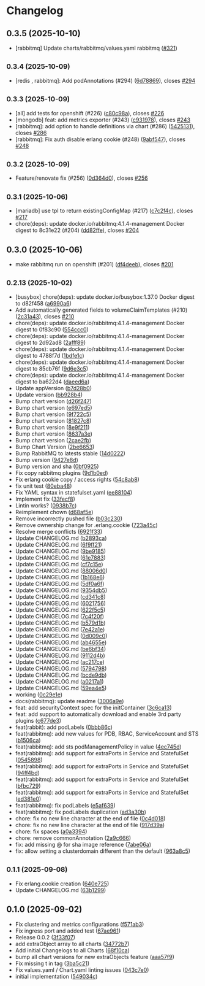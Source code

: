 # Changelog

## 0.3.5 (2025-10-10)

* [rabbitmq] Update charts/rabbitmq/values.yaml rabbitmq ([#321](https://github.com/CloudPirates-io/helm-charts/pull/321))

## <small>0.3.4 (2025-10-09)</small>

* [redis , rabbitmq]: Add podAnnotations (#294) ([6d78869](https://github.com/CloudPirates-io/helm-charts/commit/6d78869)), closes [#294](https://github.com/CloudPirates-io/helm-charts/issues/294)

## <small>0.3.3 (2025-10-09)</small>

* [all] add tests for openshift (#226) ([c80c98a](https://github.com/CloudPirates-io/helm-charts/commit/c80c98a)), closes [#226](https://github.com/CloudPirates-io/helm-charts/issues/226)
* [mongodb] feat: add metrics exporter (#243) ([c931978](https://github.com/CloudPirates-io/helm-charts/commit/c931978)), closes [#243](https://github.com/CloudPirates-io/helm-charts/issues/243)
* [rabbitmq]: add option to handle definitions via chart (#286) ([5425131](https://github.com/CloudPirates-io/helm-charts/commit/5425131)), closes [#286](https://github.com/CloudPirates-io/helm-charts/issues/286)
* [rabbitmq]: Fix auth disable erlang cookie (#248) ([9abf547](https://github.com/CloudPirates-io/helm-charts/commit/9abf547)), closes [#248](https://github.com/CloudPirates-io/helm-charts/issues/248)

## <small>0.3.2 (2025-10-09)</small>

* Feature/renovate fix (#256) ([0d364d0](https://github.com/CloudPirates-io/helm-charts/commit/0d364d0)), closes [#256](https://github.com/CloudPirates-io/helm-charts/issues/256)

## <small>0.3.1 (2025-10-06)</small>

* [mariadb] use tpl to return existingConfigMap (#217) ([c7c2f4c](https://github.com/CloudPirates-io/helm-charts/commit/c7c2f4c)), closes [#217](https://github.com/CloudPirates-io/helm-charts/issues/217)
* chore(deps): update docker.io/rabbitmq:4.1.4-management Docker digest to 8c31e22 (#204) ([dd82ffe](https://github.com/CloudPirates-io/helm-charts/commit/dd82ffe)), closes [#204](https://github.com/CloudPirates-io/helm-charts/issues/204)

## 0.3.0 (2025-10-06)

* make rabbitmq run on openshift (#201) ([df4deeb](https://github.com/CloudPirates-io/helm-charts/commit/df4deeb)), closes [#201](https://github.com/CloudPirates-io/helm-charts/issues/201)

## <small>0.2.13 (2025-10-02)</small>

* [busybox] chore(deps): update docker.io/busybox:1.37.0 Docker digest to d82f458 ([a6990a6](https://github.com/CloudPirates-io/helm-charts/commit/a6990a6))
* Add automatically generated fields to volumeClaimTemplates (#210) ([2c31a43](https://github.com/CloudPirates-io/helm-charts/commit/2c31a43)), closes [#210](https://github.com/CloudPirates-io/helm-charts/issues/210)
* chore(deps): update docker.io/rabbitmq:4.1.4-management Docker digest to 0f83c90 ([554ccc0](https://github.com/CloudPirates-io/helm-charts/commit/554ccc0))
* chore(deps): update docker.io/rabbitmq:4.1.4-management Docker digest to 2d92ad8 ([2afff89](https://github.com/CloudPirates-io/helm-charts/commit/2afff89))
* chore(deps): update docker.io/rabbitmq:4.1.4-management Docker digest to 4788f7d ([1bdfe1c](https://github.com/CloudPirates-io/helm-charts/commit/1bdfe1c))
* chore(deps): update docker.io/rabbitmq:4.1.4-management Docker digest to 85cb76f ([9d6e3c5](https://github.com/CloudPirates-io/helm-charts/commit/9d6e3c5))
* chore(deps): update docker.io/rabbitmq:4.1.4-management Docker digest to ba622d4 ([daeed6a](https://github.com/CloudPirates-io/helm-charts/commit/daeed6a))
* Update appVersion ([b7d28b0](https://github.com/CloudPirates-io/helm-charts/commit/b7d28b0))
* Update version ([bb928b4](https://github.com/CloudPirates-io/helm-charts/commit/bb928b4))
* Bump chart version ([d26f247](https://github.com/CloudPirates-io/helm-charts/commit/d26f247))
* Bump chart version ([e697ed5](https://github.com/CloudPirates-io/helm-charts/commit/e697ed5))
* Bump chart version ([9f722c5](https://github.com/CloudPirates-io/helm-charts/commit/9f722c5))
* Bump chart version ([81827c8](https://github.com/CloudPirates-io/helm-charts/commit/81827c8))
* Bump chart version ([8e9f211](https://github.com/CloudPirates-io/helm-charts/commit/8e9f211))
* Bump chart version ([8637a3e](https://github.com/CloudPirates-io/helm-charts/commit/8637a3e))
* Bump chart version ([2cae2fb](https://github.com/CloudPirates-io/helm-charts/commit/2cae2fb))
* Bump Chart Version ([2be6653](https://github.com/CloudPirates-io/helm-charts/commit/2be6653))
* Bump RabbitMQ to latests stable ([14d0222](https://github.com/CloudPirates-io/helm-charts/commit/14d0222))
* Bump version ([9427e8d](https://github.com/CloudPirates-io/helm-charts/commit/9427e8d))
* Bump version and sha ([0bf0925](https://github.com/CloudPirates-io/helm-charts/commit/0bf0925))
* Fix copy rabbitmq plugins ([9d1b0ed](https://github.com/CloudPirates-io/helm-charts/commit/9d1b0ed))
* Fix erlang cookie copy / access rights ([54c8ab8](https://github.com/CloudPirates-io/helm-charts/commit/54c8ab8))
* fix unit test ([80eba48](https://github.com/CloudPirates-io/helm-charts/commit/80eba48))
* Fix YAML syntax in statefulset.yaml ([ee88104](https://github.com/CloudPirates-io/helm-charts/commit/ee88104))
* Implement fix ([33fecf8](https://github.com/CloudPirates-io/helm-charts/commit/33fecf8))
* Lintin works? ([0938b7c](https://github.com/CloudPirates-io/helm-charts/commit/0938b7c))
* Reimplement chown ([d68af5e](https://github.com/CloudPirates-io/helm-charts/commit/d68af5e))
* Remove incorrectly pushed file ([b03c230](https://github.com/CloudPirates-io/helm-charts/commit/b03c230))
* Remove ownership change for .erlang.cookie ([723a45c](https://github.com/CloudPirates-io/helm-charts/commit/723a45c))
* Resolve merge conflicts ([6921f33](https://github.com/CloudPirates-io/helm-charts/commit/6921f33))
* Update CHANGELOG.md ([b2893ca](https://github.com/CloudPirates-io/helm-charts/commit/b2893ca))
* Update CHANGELOG.md ([6f9ff21](https://github.com/CloudPirates-io/helm-charts/commit/6f9ff21))
* Update CHANGELOG.md ([9be9185](https://github.com/CloudPirates-io/helm-charts/commit/9be9185))
* Update CHANGELOG.md ([61e7883](https://github.com/CloudPirates-io/helm-charts/commit/61e7883))
* Update CHANGELOG.md ([cf7c15e](https://github.com/CloudPirates-io/helm-charts/commit/cf7c15e))
* Update CHANGELOG.md ([88006d0](https://github.com/CloudPirates-io/helm-charts/commit/88006d0))
* Update CHANGELOG.md ([1b168e6](https://github.com/CloudPirates-io/helm-charts/commit/1b168e6))
* Update CHANGELOG.md ([5df0a6f](https://github.com/CloudPirates-io/helm-charts/commit/5df0a6f))
* Update CHANGELOG.md ([9354db5](https://github.com/CloudPirates-io/helm-charts/commit/9354db5))
* Update CHANGELOG.md ([cd341c8](https://github.com/CloudPirates-io/helm-charts/commit/cd341c8))
* Update CHANGELOG.md ([6021756](https://github.com/CloudPirates-io/helm-charts/commit/6021756))
* Update CHANGELOG.md ([622f5c5](https://github.com/CloudPirates-io/helm-charts/commit/622f5c5))
* Update CHANGELOG.md ([7c4f20f](https://github.com/CloudPirates-io/helm-charts/commit/7c4f20f))
* Update CHANGELOG.md ([b579d1b](https://github.com/CloudPirates-io/helm-charts/commit/b579d1b))
* Update CHANGELOG.md ([7e42a1e](https://github.com/CloudPirates-io/helm-charts/commit/7e42a1e))
* Update CHANGELOG.md ([0d009c0](https://github.com/CloudPirates-io/helm-charts/commit/0d009c0))
* Update CHANGELOG.md ([ab4655e](https://github.com/CloudPirates-io/helm-charts/commit/ab4655e))
* Update CHANGELOG.md ([be6bf34](https://github.com/CloudPirates-io/helm-charts/commit/be6bf34))
* Update CHANGELOG.md ([9112d4b](https://github.com/CloudPirates-io/helm-charts/commit/9112d4b))
* Update CHANGELOG.md ([ac217ce](https://github.com/CloudPirates-io/helm-charts/commit/ac217ce))
* Update CHANGELOG.md ([5794798](https://github.com/CloudPirates-io/helm-charts/commit/5794798))
* Update CHANGELOG.md ([bcde9db](https://github.com/CloudPirates-io/helm-charts/commit/bcde9db))
* Update CHANGELOG.md ([a0217a1](https://github.com/CloudPirates-io/helm-charts/commit/a0217a1))
* Update CHANGELOG.md ([59ea4e5](https://github.com/CloudPirates-io/helm-charts/commit/59ea4e5))
* working ([0c29e1e](https://github.com/CloudPirates-io/helm-charts/commit/0c29e1e))
* docs(rabbitmq): update readme ([3006a9e](https://github.com/CloudPirates-io/helm-charts/commit/3006a9e))
* feat: add securityContext spec for the initContainer ([3c6ca13](https://github.com/CloudPirates-io/helm-charts/commit/3c6ca13))
* feat: add support to automatically download and enable 3rd party plugins ([c677de3](https://github.com/CloudPirates-io/helm-charts/commit/c677de3))
* feat(rabbit): add podLabels ([0bbb86c](https://github.com/CloudPirates-io/helm-charts/commit/0bbb86c))
* feat(rabbitmq): add new values for PDB, RBAC, ServiceAccount and STS ([b1506ca](https://github.com/CloudPirates-io/helm-charts/commit/b1506ca))
* feat(rabbitmq): add sts podManagementPolicy in value ([4ec745d](https://github.com/CloudPirates-io/helm-charts/commit/4ec745d))
* feat(rabbitmq): add support for extraPorts in Service and StatefulSet ([0545898](https://github.com/CloudPirates-io/helm-charts/commit/0545898))
* feat(rabbitmq): add support for extraPorts in Service and StatefulSet ([94ff4bd](https://github.com/CloudPirates-io/helm-charts/commit/94ff4bd))
* feat(rabbitmq): add support for extraPorts in Service and StatefulSet ([bfbc729](https://github.com/CloudPirates-io/helm-charts/commit/bfbc729))
* feat(rabbitmq): add support for extraPorts in Service and StatefulSet ([ed381e0](https://github.com/CloudPirates-io/helm-charts/commit/ed381e0))
* feat(rabbitmq): fix podLabels ([e5af639](https://github.com/CloudPirates-io/helm-charts/commit/e5af639))
* feat(rabbitmq): fix podLabels duplication ([ad3a30b](https://github.com/CloudPirates-io/helm-charts/commit/ad3a30b))
* chore: fix no new line character at the end of file ([0c4d018](https://github.com/CloudPirates-io/helm-charts/commit/0c4d018))
* chore: fix no new line character at the end of file ([917d39a](https://github.com/CloudPirates-io/helm-charts/commit/917d39a))
* chore: fix spaces ([a0a3394](https://github.com/CloudPirates-io/helm-charts/commit/a0a3394))
* chore: remove commonAnnotation ([2a9c666](https://github.com/CloudPirates-io/helm-charts/commit/2a9c666))
* fix: add missing @ for sha image reference ([7abe06a](https://github.com/CloudPirates-io/helm-charts/commit/7abe06a))
* fix: allow setting a clusterdomain different than the default ([963a8c5](https://github.com/CloudPirates-io/helm-charts/commit/963a8c5))

## <small>0.1.1 (2025-09-08)</small>

* Fix erlang.cookie creation ([640e725](https://github.com/CloudPirates-io/helm-charts/commit/640e725))
* Update CHANGELOG.md ([63b1299](https://github.com/CloudPirates-io/helm-charts/commit/63b1299))

## 0.1.0 (2025-09-02)

* Fix clustering and metrics configurations ([f571ab3](https://github.com/CloudPirates-io/helm-charts/commit/f571ab3))
* Fix ingress port and added test ([67ae961](https://github.com/CloudPirates-io/helm-charts/commit/67ae961))
* Release 0.0.2 ([3f33f07](https://github.com/CloudPirates-io/helm-charts/commit/3f33f07))
* add extraObject array to all charts ([34772b7](https://github.com/CloudPirates-io/helm-charts/commit/34772b7))
* Add initial Changelogs to all Charts ([68f10ca](https://github.com/CloudPirates-io/helm-charts/commit/68f10ca))
* bump all chart versions for new extraObjects feature ([aaa57f9](https://github.com/CloudPirates-io/helm-charts/commit/aaa57f9))
* Fix missing t in tag ([3ba5c21](https://github.com/CloudPirates-io/helm-charts/commit/3ba5c21))
* Fix values.yaml / Chart.yaml linting issues ([043c7e0](https://github.com/CloudPirates-io/helm-charts/commit/043c7e0))
* initial implementation ([549034c](https://github.com/CloudPirates-io/helm-charts/commit/549034c))
